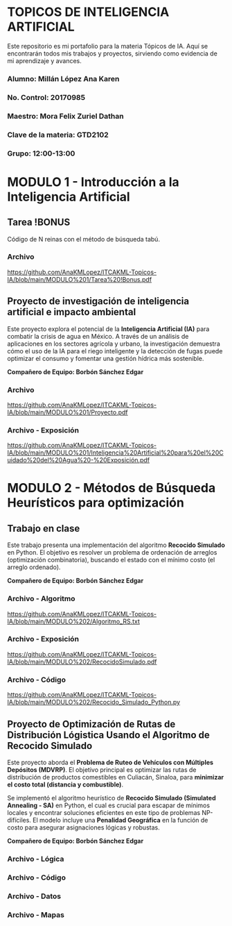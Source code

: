# TOPICOS DE INTELIGENCIA ARTIFICIAL
Este repositorio es mi portafolio para la materia Tópicos de IA. Aquí se encontrarán todos mis trabajos y proyectos, sirviendo como evidencia de mi aprendizaje y avances.

### **Alumno**: Millán López Ana Karen
### **No. Control**: 20170985
### **Maestro**: Mora Felix Zuriel Dathan
### **Clave de la materia**: GTD2102
### **Grupo:** 12:00-13:00

# MODULO 1 - Introducción a la Inteligencia Artificial
## Tarea !BONUS
Código de N reinas con el método de búsqueda tabú.

### Archivo
https://github.com/AnaKMLopez/ITCAKML-Topicos-IA/blob/main/MODULO%201/Tarea%20!Bonus.pdf

## Proyecto de investigación de inteligencia artificial e impacto ambiental
Este proyecto explora el potencial de la **Inteligencia Artificial (IA)** para combatir la crisis de agua en México. A través de un análisis de aplicaciones en los sectores agrícola y urbano, la investigación demuestra cómo el uso de la IA para el riego inteligente y la detección de fugas puede optimizar el consumo y fomentar una gestión hídrica más sostenible.

**Compañero de Equipo: Borbón Sánchez Edgar**
### Archivo
https://github.com/AnaKMLopez/ITCAKML-Topicos-IA/blob/main/MODULO%201/Proyecto.pdf
### Archivo - Exposición
https://github.com/AnaKMLopez/ITCAKML-Topicos-IA/blob/main/MODULO%201/Inteligencia%20Artificial%20para%20el%20Cuidado%20del%20Agua%20-%20Exposición.pdf


# MODULO 2 - Métodos de Búsqueda Heurísticos para optimización
## Trabajo en clase
Este trabajo presenta una implementación del algoritmo **Recocido Simulado** en Python. El objetivo es resolver un problema de ordenación de arreglos (optimización combinatoria), buscando el estado con el mínimo costo (el arreglo ordenado).

**Compañero de Equipo: Borbón Sánchez Edgar**
### Archivo - Algoritmo
https://github.com/AnaKMLopez/ITCAKML-Topicos-IA/blob/main/MODULO%202/Algoritmo_RS.txt

### Archivo - Exposición
https://github.com/AnaKMLopez/ITCAKML-Topicos-IA/blob/main/MODULO%202/RecocidoSimulado.pdf

### Archivo - Código
https://github.com/AnaKMLopez/ITCAKML-Topicos-IA/blob/main/MODULO%202/Recocido_Simulado_Python.py


## Proyecto de Optimización de Rutas de Distribución Lógistica Usando el Algoritmo de Recocido Simulado
Este proyecto aborda el **Problema de Ruteo de Vehículos con Múltiples Depósitos (MDVRP)**. El objetivo principal es optimizar las rutas de distribución de productos comestibles en Culiacán, Sinaloa, para **minimizar el costo total (distancia y combustible)**.

Se implementó el algoritmo heurístico de **Recocido Simulado (Simulated Annealing - SA)** en Python, el cual es crucial para escapar de mínimos locales y encontrar soluciones eficientes en este tipo de problemas NP-difíciles. El modelo incluye una **Penalidad Geográfica** en la función de costo para asegurar asignaciones lógicas y robustas.

**Compañero de Equipo: Borbón Sánchez Edgar**
### Archivo - Lógica

### Archivo - Código

### Archivo - Datos

### Archivo - Mapas




